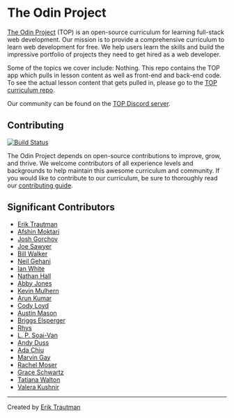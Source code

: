 # The Odin Project

[The Odin Project](https://www.theodinproject.com/) (TOP) is an open-source curriculum for learning full-stack web development. Our mission is to provide a comprehensive curriculum to learn web development for free. We help users learn the skills and build the impressive portfolio of projects they need to get hired as a web developer.

Some of the topics we cover include:
Nothing.
This repo contains the TOP app which pulls in lesson content as well as front-end and back-end code. To see the actual lesson content that gets pulled in, please go to the [TOP curriculum repo](https://github.com/TheOdinProject/curriculum).

Our community can be found on the [TOP Discord server](https://discord.gg/fbFCkYabZB).

## Contributing

[![Build Status](https://circleci.com/gh/TheOdinProject/theodinproject.svg?style=svg)](https://app.circleci.com/pipelines/github/TheOdinProject/theodinproject)

The Odin Project depends on open-source contributions to improve, grow, and thrive. We welcome contributors of all experience levels and backgrounds to help maintain this awesome curriculum and community. If you would like to contribute to our curriculum, be sure to thoroughly read our [contributing guide](https://github.com/TheOdinProject/theodinproject/blob/main/CONTRIBUTING.md).

## Significant Contributors

- [Erik Trautman](https://github.com/eriktrautman)
- [Afshin Moktari](https://github.com/afshinator)
- [Josh Gorchov](https://github.com/gorchov)
- [Joe Sawyer](https://github.com/zkay)
- [Bill Walker](https://github.com/mach1010)
- [Neil Gehani](https://github.com/ngehani)
- [Ian White](http://github.com/Iawhite76)
- [Nathan Hall](http://github.com/dominathan)
- [Abby Jones](http://github.com/AbbyJonesDev)
- [Kevin Mulhern](https://github.com/KevinMulhern)
- [Arun Kumar](https://github.com/arku)
- [Cody Loyd](https://github.com/codyloyd)
- [Austin Mason](https://github.com/CouchofTomato)
- [Briggs Elsperger](https://github.com/I3uckwheat)
- [Rhys](https://github.com/105ron)
- [L. P. Soai-Van](https://github.com/leosoaivan)
- [Andy Duss](https://github.com/mindovermiles262)
- [Ada Chiu](https://github.com/adachiu)
- [Marvin Gay](https://github.com/marvingay)
- [Rachel Moser](https://github.com/rlmoser99)
- [Grace Schwartz](https://github.com/CatQueenCodes)
- [Tatiana Walton](https://github.com/twalton83)
- [Valera Kushnir](https://github.com/kashura)

---

Created by [Erik Trautman](http://www.github.com/eriktrautman)
